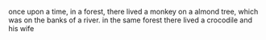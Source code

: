 once upon a time, in a forest, there lived a monkey on a almond tree, which was on the banks of a river. in the same forest there lived a crocodile and his wife